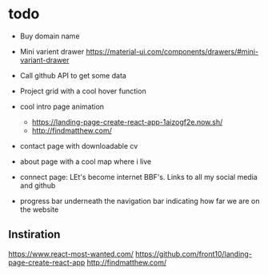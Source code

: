 # todo

- Buy domain name
- Mini varient drawer https://material-ui.com/components/drawers/#mini-variant-drawer
- Call github API to get some data
- Project grid with a cool hover function
- cool intro page animation
    - https://landing-page-create-react-app-1aizogf2e.now.sh/
    - http://findmatthew.com/

- contact page with downloadable cv
- about page with a cool map where i live
- connect page: LEt's become internet BBF's. Links to all my social media and github
- progress bar underneath the navigation bar indicating how far we are on the website


## Instiration
https://www.react-most-wanted.com/
https://github.com/front10/landing-page-create-react-app
http://findmatthew.com/

